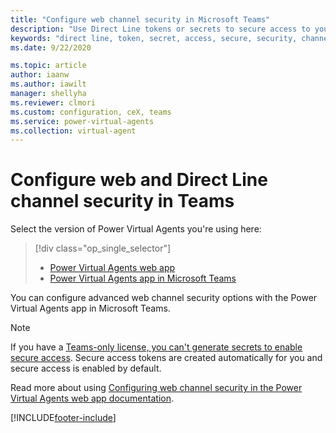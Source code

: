 ```yaml
---
title: "Configure web channel security in Microsoft Teams"
description: "Use Direct Line tokens or secrets to secure access to your bots in the Power Virtual Agents app in Microsoft Teams."
keywords: "direct line, token, secret, access, secure, security, channels, PVA, Teams"
ms.date: 9/22/2020

ms.topic: article
author: iaanw
ms.author: iawilt
manager: shellyha
ms.reviewer: clmori
ms.custom: configuration, ceX, teams
ms.service: power-virtual-agents
ms.collection: virtual-agent
---
```


# Configure web and Direct Line channel security in Teams

Select the version of Power Virtual Agents you're using here:

> [!div class="op_single_selector"]
>
> - [Power Virtual Agents web app](../configure-web-security.md)
> - [Power Virtual Agents app in Microsoft Teams](configure-web-security-teams.md)

You can configure advanced web channel security options with the Power Virtual Agents app in Microsoft Teams.

> [!NOTE]
> If you have a [Teams-only license, you can't generate secrets to enable secure access](../requirements-licensing-subscriptions.md). Secure access tokens are created automatically for you and secure access is enabled by default.

Read more about using [Configuring web channel security in the Power Virtual Agents web app documentation](../configure-web-security.md).

[!INCLUDE[footer-include](../includes/footer-banner.md)]
